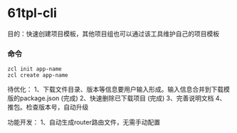 # 61tpl-cli

目的：快速创建项目模板，其他项目组也可以通过该工具维护自己的项目模板

### 命令
```
zcl init app-name
zcl create app-name
```

待优化：
1、下载文件目录、版本等信息要用户输入形成。输入信息合并到下载模版的package.json (完成)
2、快速删除已下载项目 (完成)
3、完善说明文档
4、推包。检查版本号，自动升级

功能开发：
1、自动生成router路由文件，无需手动配置
